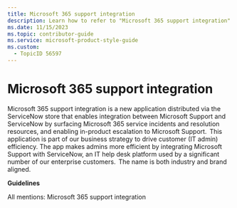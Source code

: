 ```yaml
---
title: Microsoft 365 support integration
description: Learn how to refer to "Microsoft 365 support integration" in your content.
ms.date: 11/15/2023
ms.topic: contributor-guide
ms.service: microsoft-product-style-guide
ms.custom:
  - TopicID 56597
---
```



# Microsoft 365 support integration

Microsoft 365 support integration is a new application distributed via the ServiceNow store that enables integration between Microsoft Support and ServiceNow by surfacing Microsoft 365 service incidents and resolution resources, and enabling in-product escalation to Microsoft Support.  This application is part of our business strategy to drive customer (IT admin) efficiency. The app makes admins more efficient by integrating Microsoft Support with ServiceNow, an IT help desk platform used by a significant number of our enterprise customers.  The name is both industry and brand aligned.

**Guidelines**

All mentions: Microsoft 365 support integration